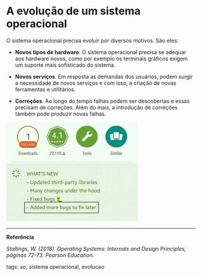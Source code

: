 # A evolução de um sistema operacional

O sistema operacional precisa evoluir por diversos motivos. São eles:

- **Novos tipos de hardware**. O sistema operacional precisa se adequar aos hardware novos, como por exemplo os terminais gráficos exigem um suporte mais sofisticado do sistema.

- **Novos serviços**. Em resposta as demandas dos usuários, podem surgir a necessidade de novos serviços e com isso, a criação de novas ferramentas e utilitários.

- **Correções**. Ao longo do tempo falhas podem ser descobertas e essas precisam de correções. Além do mais, a introdução de correções também pode produzir novas falhas.

![introdução de novas falhas](img/p0005-0.jpg)

---

**Referência**

*Stallings, W. (2018). Operating Systems: Internals and Design Principles, páginas 72-73. Pearson Education.*

tags: so, sistema operacional, evolucao
